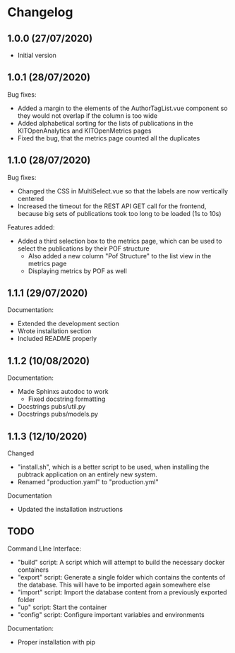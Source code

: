 # Changelog

## 1.0.0 (27/07/2020)

- Initial version

## 1.0.1 (28/07/2020)

Bug fixes: 
- Added a margin to the elements of the AuthorTagList.vue component so they would not overlap if the column is too wide
- Added alphabetical sorting for the lists of publications in the KITOpenAnalytics and KITOpenMetrics pages
- Fixed the bug, that the metrics page counted all the duplicates

## 1.1.0 (28/07/2020)

Bug fixes:
- Changed the CSS in MultiSelect.vue so that the labels are now vertically centered
- Increased the timeout for the REST API GET call for the frontend, because big sets of publications took too long to 
be loaded (1s to 10s)

Features added:
- Added a third selection box to the metrics page, which can be used to select the publications by their POF structure
    - Also added a new column "Pof Structure" to the list view in the metrics page
    - Displaying metrics by POF as well
    
## 1.1.1 (29/07/2020)

Documentation:
- Extended the development section
- Wrote installation section
- Included README properly

## 1.1.2 (10/08/2020)

Documentation:
- Made Sphinxs autodoc to work
    - Fixed docstring formatting
- Docstrings pubs/util.py
- Docstrings pubs/models.py

## 1.1.3 (12/10/2020)

Changed
- "install.sh", which is a better script to be used, when installing the 
pubtrack application on an entirely new system.
- Renamed "production.yaml" to "production.yml"

Documentation
- Updated the installation instructions


## TODO

Command LIne Interface:
- "build" script: A script which will attempt to build the necessary docker containers
- "export" script: Generate a single folder which contains the contents of the database. This
  will have to be imported again somewhere else
- "import" script: Import the database content from a previously exported folder
- "up" script: Start the container
- "config" script: Configure important variables and environments

Documentation:
- Proper installation with pip